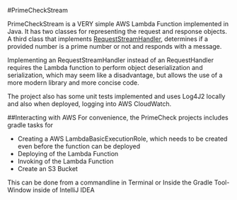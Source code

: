 #PrimeCheckStream

PrimeCheckStream is a VERY simple AWS Lambda Function implemented in Java. 
It has two classes for representing the request and response objects. 
A third class that implements [RequestStreamHandler](https://github.com/aws/aws-lambda-java-libs/blob/master/aws-lambda-java-core/src/main/java/com/amazonaws/services/lambda/runtime/RequestStreamHandler.java), determines if a provided number is a prime number or not 
and responds with a message.

Implementing an RequestStreamHandler instead of an RequestHandler requires the Lambda function to perform object 
deserialization and serialization, which may seem like a disadvantage, but allows the use of a more modern library and 
more concise code.

The project also has some unit tests implemented and uses Log4J2 locally and also when deployed, logging into AWS CloudWatch.


##Interacting with AWS
For convenience, the PrimeCheck projects includes gradle tasks for 
* Creating a AWS LambdaBasicExecutionRole, which needs to be created even before the function can be deployed
* Deploying of the Lambda Function
* Invoking of the Lambda Function
* Create an S3 Bucket

This can be done from a commandline in Terminal or Inside the Gradle Tool-Window inside of IntelliJ IDEA
